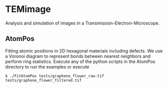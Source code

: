 TEMimage
========

Analysis and simulation of images in a Transmission-Electron-Microscope.


AtomPos
--------

Fitting atomic positions in 2D hexagonal materials including defects. We use a Voronoi diagram to represent bonds between nearest neighbors and perform ring statistics. Execute any of the python scripts in the AtomPos directory to run the examples or execute
```
$ ./FitAtomPos tests/graphene_flower_raw.tif  tests/graphene_flower_filtered.tif
```
